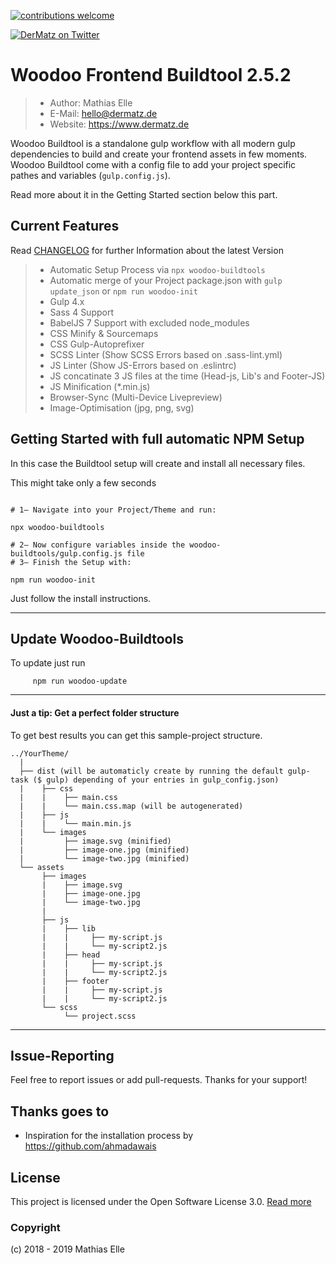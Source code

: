 [![contributions welcome](https://img.shields.io/badge/contributions-welcome-brightgreen.svg?style=flat)](https://github.com/dwyl/esta/issues)

[![DerMatz on Twitter](https://img.shields.io/twitter/follow/_dermatz.svg?style=social&label=Follow%20@_dermatz)](https://twitter.com/_dermatz/)

# Woodoo Frontend Buildtool 2.5.2
>- Author: Mathias Elle
>- E-Mail: hello@dermatz.de
>- Website: https://www.dermatz.de

Woodoo Buildtool is a standalone gulp workflow with all modern gulp dependencies to build
and create your frontend assets in few moments. Woodoo Buildtool come with a config file to add your project specific pathes
and variables (`gulp.config.js`).

Read more about it in the Getting Started section below this part.

## Current Features
Read [CHANGELOG](https://gitlab.com/dermatz/woodoo-buildtools/blob/master/CHANGELOG.md) for further Information about the latest Version

>- Automatic Setup Process via `npx woodoo-buildtools`
>- Automatic merge of your Project package.json with `gulp update_json` or `npm run woodoo-init`
>- Gulp 4.x
>- Sass 4 Support
>- BabelJS 7 Support with excluded node_modules
>- CSS Minify & Sourcemaps
>- CSS Gulp-Autoprefixer
>- SCSS Linter (Show SCSS Errors based on .sass-lint.yml)
>- JS Linter (Show JS-Errors based on .eslintrc)
>- JS concatinate 3 JS files at the time (Head-js, Lib's and Footer-JS)
>- JS Minification (*.min.js)
>- Browser-Sync (Multi-Device Livepreview)
>- Image-Optimisation (jpg, png, svg)

## Getting Started with full automatic NPM Setup
In this case the Buildtool setup will create and install all necessary files.

This might take only a few seconds

```

# 1— Navigate into your Project/Theme and run:

npx woodoo-buildtools

# 2— Now configure variables inside the woodoo-buildtools/gulp.config.js file
# 3— Finish the Setup with:

npm run woodoo-init

```
Just follow the install instructions.

---
## Update Woodoo-Buildtools
To update just run
```
     npm run woodoo-update
```

---

#### Just a tip: Get a perfect folder structure
To get best results you can get this sample-project structure.
```
../YourTheme/
  |
  ├── dist (will be automaticly create by running the default gulp-task ($ gulp) depending of your entries in gulp_config.json)
  |    ├── css
  |    |    ├── main.css
  |    |    └── main.css.map (will be autogenerated)
  |    ├── js
  |    |    └── main.min.js
  |    └── images
  |         ├── image.svg (minified)
  |         ├── image-one.jpg (minified)
  |         └── image-two.jpg (minified)
  └── assets
       ├── images
       |    ├── image.svg
       |    ├── image-one.jpg
       |    └── image-two.jpg
       |
       ├── js
       |    ├── lib
       |    |     ├── my-script.js
       |    |     └── my-script2.js
       |    ├── head
       |    |     ├── my-script.js
       |    |     └── my-script2.js
       |    ├── footer
       |    |     ├── my-script.js
       |    |     └── my-script2.js
       └── scss
            └── project.scss
```
---

Issue-Reporting
---
Feel free to report issues or add pull-requests. Thanks for your support!

Thanks goes to
---
- Inspiration for the installation process by https://github.com/ahmadawais

License
---
This project is licensed under the Open Software License 3.0. [Read more](https://choosealicense.com/licenses/osl-3.0/#)


### Copyright

(c) 2018 - 2019 Mathias Elle
